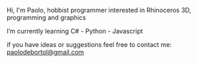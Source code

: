 Hi, I'm Paolo, hobbist programmer interested in Rhinoceros 3D, programming and graphics

I’m currently learning C# - Python - Javascript

if you have ideas or suggestions feel free to contact me: paolodebortol@gmail.com
